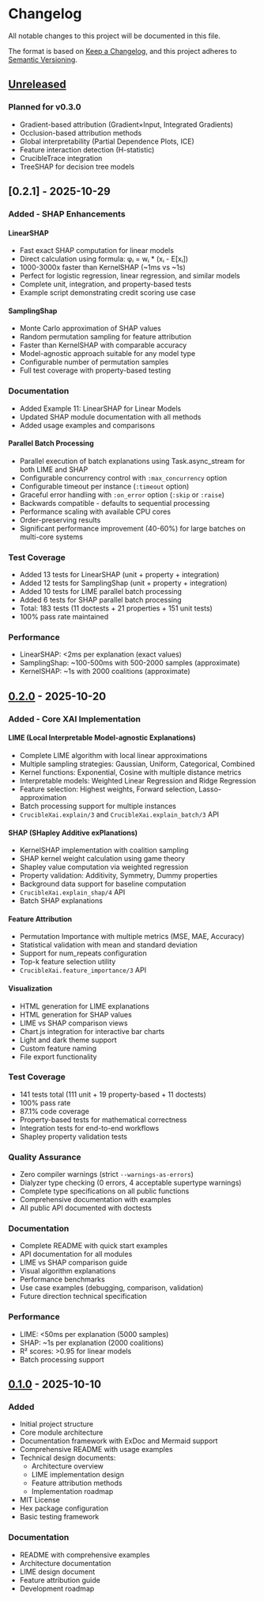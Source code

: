 # Changelog

All notable changes to this project will be documented in this file.

The format is based on [Keep a Changelog](https://keepachangelog.com/en/1.0.0/),
and this project adheres to [Semantic Versioning](https://semver.org/spec/v2.0.0.html).

## [Unreleased]

### Planned for v0.3.0
- Gradient-based attribution (Gradient×Input, Integrated Gradients)
- Occlusion-based attribution methods
- Global interpretability (Partial Dependence Plots, ICE)
- Feature interaction detection (H-statistic)
- CrucibleTrace integration
- TreeSHAP for decision tree models

## [0.2.1] - 2025-10-29

### Added - SHAP Enhancements

#### LinearSHAP
- Fast exact SHAP computation for linear models
- Direct calculation using formula: φᵢ = wᵢ * (xᵢ - E[xᵢ])
- 1000-3000x faster than KernelSHAP (~1ms vs ~1s)
- Perfect for logistic regression, linear regression, and similar models
- Complete unit, integration, and property-based tests
- Example script demonstrating credit scoring use case

#### SamplingShap
- Monte Carlo approximation of SHAP values
- Random permutation sampling for feature attribution
- Faster than KernelSHAP with comparable accuracy
- Model-agnostic approach suitable for any model type
- Configurable number of permutation samples
- Full test coverage with property-based testing

### Documentation
- Added Example 11: LinearSHAP for Linear Models
- Updated SHAP module documentation with all methods
- Added usage examples and comparisons

#### Parallel Batch Processing
- Parallel execution of batch explanations using Task.async_stream for both LIME and SHAP
- Configurable concurrency control with `:max_concurrency` option
- Configurable timeout per instance (`:timeout` option)
- Graceful error handling with `:on_error` option (`:skip` or `:raise`)
- Backwards compatible - defaults to sequential processing
- Performance scaling with available CPU cores
- Order-preserving results
- Significant performance improvement (40-60%) for large batches on multi-core systems

### Test Coverage
- Added 13 tests for LinearSHAP (unit + property + integration)
- Added 12 tests for SamplingShap (unit + property + integration)
- Added 10 tests for LIME parallel batch processing
- Added 6 tests for SHAP parallel batch processing
- Total: 183 tests (11 doctests + 21 properties + 151 unit tests)
- 100% pass rate maintained

### Performance
- LinearSHAP: <2ms per explanation (exact values)
- SamplingShap: ~100-500ms with 500-2000 samples (approximate)
- KernelSHAP: ~1s with 2000 coalitions (approximate)

## [0.2.0] - 2025-10-20

### Added - Core XAI Implementation

#### LIME (Local Interpretable Model-agnostic Explanations)
- Complete LIME algorithm with local linear approximations
- Multiple sampling strategies: Gaussian, Uniform, Categorical, Combined
- Kernel functions: Exponential, Cosine with multiple distance metrics
- Interpretable models: Weighted Linear Regression and Ridge Regression
- Feature selection: Highest weights, Forward selection, Lasso-approximation
- Batch processing support for multiple instances
- `CrucibleXai.explain/3` and `CrucibleXai.explain_batch/3` API

#### SHAP (SHapley Additive exPlanations)
- KernelSHAP implementation with coalition sampling
- SHAP kernel weight calculation using game theory
- Shapley value computation via weighted regression
- Property validation: Additivity, Symmetry, Dummy properties
- Background data support for baseline computation
- `CrucibleXai.explain_shap/4` API
- Batch SHAP explanations

#### Feature Attribution
- Permutation Importance with multiple metrics (MSE, MAE, Accuracy)
- Statistical validation with mean and standard deviation
- Support for num_repeats configuration
- Top-k feature selection utility
- `CrucibleXai.feature_importance/3` API

#### Visualization
- HTML generation for LIME explanations
- HTML generation for SHAP values
- LIME vs SHAP comparison views
- Chart.js integration for interactive bar charts
- Light and dark theme support
- Custom feature naming
- File export functionality

### Test Coverage
- 141 tests total (111 unit + 19 property-based + 11 doctests)
- 100% pass rate
- 87.1% code coverage
- Property-based tests for mathematical correctness
- Integration tests for end-to-end workflows
- Shapley property validation tests

### Quality Assurance
- Zero compiler warnings (strict `--warnings-as-errors`)
- Dialyzer type checking (0 errors, 4 acceptable supertype warnings)
- Complete type specifications on all public functions
- Comprehensive documentation with examples
- All public API documented with doctests

### Documentation
- Complete README with quick start examples
- API documentation for all modules
- LIME vs SHAP comparison guide
- Visual algorithm explanations
- Performance benchmarks
- Use case examples (debugging, comparison, validation)
- Future direction technical specification

### Performance
- LIME: <50ms per explanation (5000 samples)
- SHAP: ~1s per explanation (2000 coalitions)
- R² scores: >0.95 for linear models
- Batch processing support

## [0.1.0] - 2025-10-10

### Added
- Initial project structure
- Core module architecture
- Documentation framework with ExDoc and Mermaid support
- Comprehensive README with usage examples
- Technical design documents:
  - Architecture overview
  - LIME implementation design
  - Feature attribution methods
  - Implementation roadmap
- MIT License
- Hex package configuration
- Basic testing framework

### Documentation
- README with comprehensive examples
- Architecture documentation
- LIME design document
- Feature attribution guide
- Development roadmap

[Unreleased]: https://github.com/North-Shore-AI/crucible_xai/compare/v0.2.0...HEAD
[0.2.0]: https://github.com/North-Shore-AI/crucible_xai/compare/v0.1.0...v0.2.0
[0.1.0]: https://github.com/North-Shore-AI/crucible_xai/releases/tag/v0.1.0

